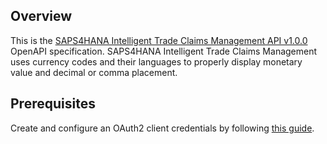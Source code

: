 ## Overview

This is the [SAPS4HANA Intelligent Trade Claims Management API v1.0.0](https://help.sap.com/viewer/902b9d277dfe48fea582d28849d54935/CURRENT/en-US) OpenAPI specification.  SAPS4HANA Intelligent Trade Claims Management uses currency codes and their languages to properly display monetary value and decimal or comma placement.
## Prerequisites

 Create and configure an OAuth2 client credentials by following [this guide](https://help.sap.com/viewer/b865ed651e414196b39f8922db2122c7/LATEST/en-US/7aefa21a65f94b25b7e639c3931b6f83.html).
